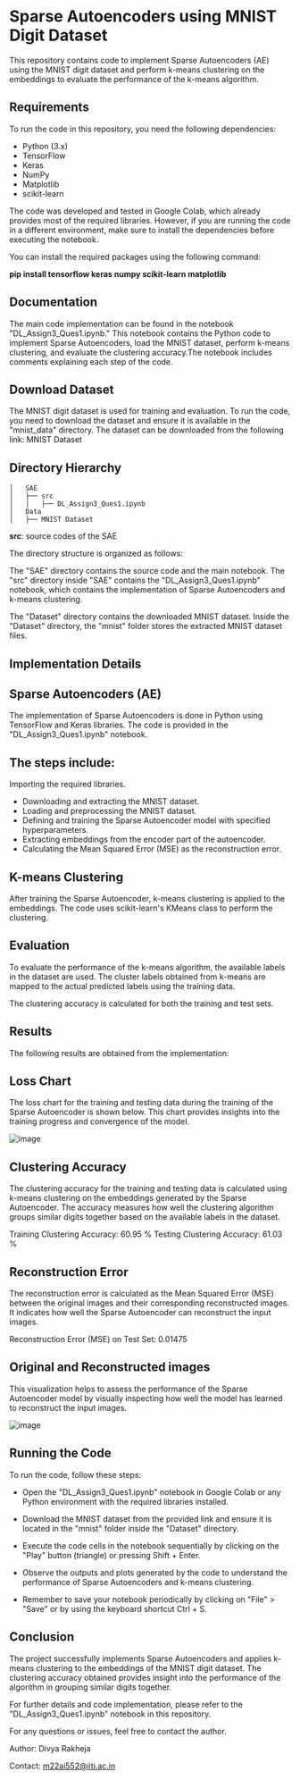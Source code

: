 # **Sparse Autoencoders using MNIST Digit Dataset**

This repository contains code to implement Sparse Autoencoders (AE) using the MNIST digit dataset and perform k-means clustering on the embeddings to evaluate the performance of the k-means algorithm.

## Requirements
To run the code in this repository, you need the following dependencies:

- Python (3.x)
- TensorFlow
- Keras
- NumPy
- Matplotlib
- scikit-learn

The code was developed and tested in Google Colab, which already provides most of the required libraries. However, if you are running the code in a different environment, make sure to install the dependencies before executing the notebook.

You can install the required packages using the following command:

**pip install tensorflow keras numpy scikit-learn matplotlib**

## Documentation
The main code implementation can be found in the notebook "DL_Assign3_Ques1.ipynb." This notebook contains the Python code to implement Sparse Autoencoders, load the MNIST dataset, perform k-means clustering, and evaluate the clustering accuracy.The notebook includes comments explaining each step of the code.

## Download Dataset
The MNIST digit dataset is used for training and evaluation. To run the code, you need to download the dataset and ensure it is available in the "mnist_data" directory. The dataset can be downloaded from the following link: MNIST Dataset

## Directory Hierarchy
```
│   SAE
│   ├── src
│   │   ├── DL_Assign3_Ques1.ipynb
│   Data
│   ├── MNIST Dataset
```  
**src**: source codes of the SAE

The directory structure is organized as follows:

The "SAE" directory contains the source code and the main notebook.
The "src" directory inside "SAE" contains the "DL_Assign3_Ques1.ipynb" notebook, which contains the implementation of Sparse Autoencoders and k-means clustering.

The "Dataset" directory contains the downloaded MNIST dataset.
Inside the "Dataset" directory, the "mnist" folder stores the extracted MNIST dataset files.

## Implementation Details
## Sparse Autoencoders (AE)

The implementation of Sparse Autoencoders is done in Python using TensorFlow and Keras libraries. The code is provided in the "DL_Assign3_Ques1.ipynb" notebook.

## The steps include:

Importing the required libraries.

* Downloading and extracting the MNIST dataset.
* Loading and preprocessing the MNIST dataset.
* Defining and training the Sparse Autoencoder model with specified hyperparameters.
* Extracting embeddings from the encoder part of the autoencoder.
* Calculating the Mean Squared Error (MSE) as the reconstruction error.

## K-means Clustering

After training the Sparse Autoencoder, k-means clustering is applied to the embeddings. The code uses scikit-learn's KMeans class to perform the clustering.

## Evaluation

To evaluate the performance of the k-means algorithm, the available labels in the dataset are used. The cluster labels obtained from k-means are mapped to the actual predicted labels using the training data.

The clustering accuracy is calculated for both the training and test sets.

## Results
The following results are obtained from the implementation:

## Loss Chart
The loss chart for the training and testing data during the training of the Sparse Autoencoder is shown below. This chart provides insights into the training progress and convergence of the model.

![image](https://github.com/Divyarakheja/EditREADME-1/assets/132153971/89051616-6c56-4a2c-b1a9-258eb1448a11)


## Clustering Accuracy
The clustering accuracy for the training and testing data is calculated using k-means clustering on the embeddings generated by the Sparse Autoencoder. The accuracy measures how well the clustering algorithm groups similar digits together based on the available labels in the dataset.

Training Clustering Accuracy: 60.95 %
Testing Clustering Accuracy: 61.03 %

## Reconstruction Error
The reconstruction error is calculated as the Mean Squared Error (MSE) between the original images and their corresponding reconstructed images. It indicates how well the Sparse Autoencoder can reconstruct the input images.

Reconstruction Error (MSE) on Test Set: 0.01475

## Original and Reconstructed images
This visualization helps to assess the performance of the Sparse Autoencoder model by visually inspecting how well the model has learned to reconstruct the input images.

![image](https://github.com/Divyarakheja/EditREADME-1/assets/132153971/88cd6b3f-fd51-45e4-b9b1-cd5fcf803aa5)


## Running the Code
To run the code, follow these steps:

* Open the "DL_Assign3_Ques1.ipynb" notebook in Google Colab or any
Python environment with the required libraries installed.

* Download the MNIST dataset from the provided link and ensure it is located in the "mnist" folder inside the "Dataset" directory.

* Execute the code cells in the notebook sequentially by clicking on the "Play" button (triangle) or pressing Shift + Enter.

* Observe the outputs and plots generated by the code to understand the performance of Sparse Autoencoders and k-means clustering.

* Remember to save your notebook periodically by clicking on "File" > "Save" or by using the keyboard shortcut Ctrl + S.

## Conclusion

The project successfully implements Sparse Autoencoders and applies k-means clustering to the embeddings of the MNIST digit dataset. The clustering accuracy obtained provides insight into the performance of the algorithm in grouping similar digits together.

For further details and code implementation, please refer to the "DL_Assign3_Ques1.ipynb" notebook in this repository.

For any questions or issues, feel free to contact the author.

Author: Divya Rakheja

Contact: m22ai552@iitj.ac.in
